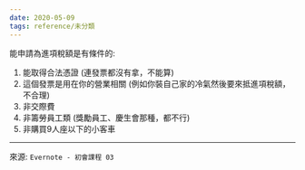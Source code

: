 ```yaml
---
date: 2020-05-09
tags: reference/未分類
---
```


能申請為進項稅額是有條件的:
1. 能取得合法憑證 (連發票都沒有拿，不能算)
2. 這個發票是用在你的營業相關 (例如你裝自己家的冷氣然後要來抵進項稅額，不合理)
3. 非交際費
4. 非籌勞員工類 (獎勵員工、慶生會那種，都不行)
5. 非購買9人座以下的小客車

---
來源: `Evernote - 初會課程 03`